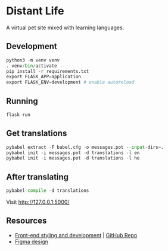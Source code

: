 # Distant Life

A virtual pet site mixed with learning languages.

## Development

```python
python3 -m venv venv
. venv/bin/activate
pip install -r requirements.txt
export FLASK_APP=application
export FLASK_ENV=development # enable autoreload
```

## Running

```python
flask run
```

## Get translations

```python
pybabel extract -F babel.cfg -o messages.pot --input-dirs=.
pybabel init -i messages.pot -d translations -l en
pybabel init -i messages.pot -d translations -l he
```

## After translating

```python
pybabel compile -d translations
```

Visit http://127.0.0.1:5000/

## Resources 

- [Front-end styling and development](https://virtual.github.io/fed-projects/04) | [GitHub Repo](https://github.com/virtual/fed-projects)
- [Figma design](https://www.figma.com/file/6ckmGH0eDFj1956hPH8n0V/DistantLife-final-CS50x?node-id=6%3A2860)

